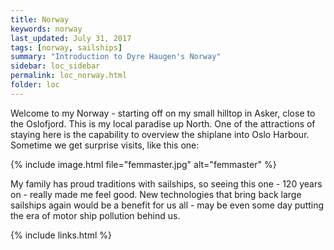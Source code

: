 ```yaml
---
title: Norway
keywords: norway
last_updated: July 31, 2017
tags: [norway, sailships]
summary: "Introduction to Dyre Haugen's Norway"
sidebar: loc_sidebar
permalink: loc_norway.html
folder: loc
---
```


Welcome to my Norway - starting off on my small hilltop in Asker, close to the Oslofjord.
This is my local paradise up North.
One of the attractions of staying here is the capability to overview
the shiplane into Oslo Harbour.
Sometime we get surprise visits, like this one:

{% include image.html file="femmaster.jpg" alt="femmaster"  %}

My family has proud traditions with sailships, so seeing this one - 120 years on -
really made me feel good. New technologies that bring back large sailships
again would be a benefit for us all - may be even some day putting the era of
motor ship pollution behind us.

{% include links.html %}

